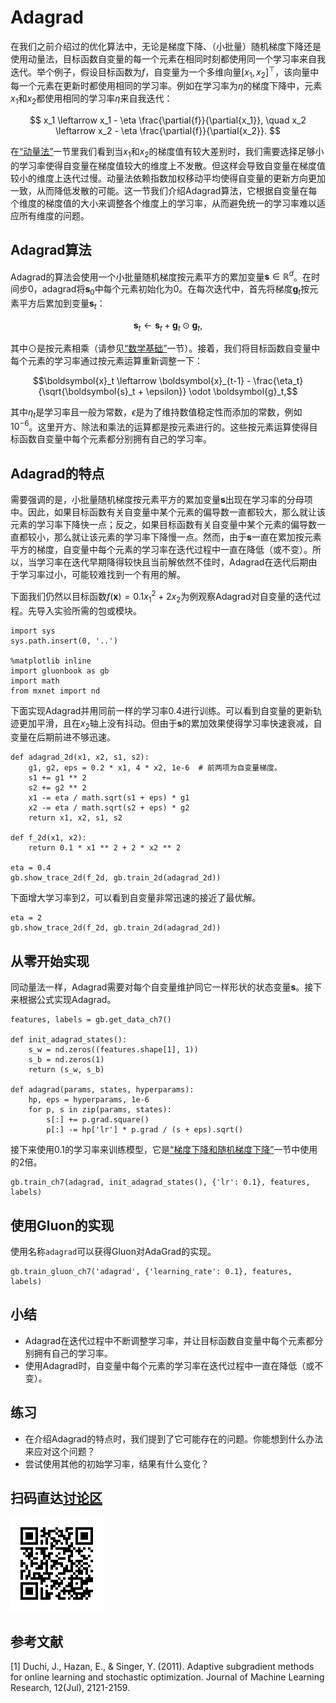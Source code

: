 # Adagrad


在我们之前介绍过的优化算法中，无论是梯度下降、（小批量）随机梯度下降还是使用动量法，目标函数自变量的每一个元素在相同时刻都使用同一个学习率来自我迭代。举个例子，假设目标函数为$f$，自变量为一个多维向量$[x_1, x_2]^\top$，该向量中每一个元素在更新时都使用相同的学习率。例如在学习率为$\eta$的梯度下降中，元素$x_1$和$x_2$都使用相同的学习率$\eta$来自我迭代：

$$
x_1 \leftarrow x_1 - \eta \frac{\partial{f}}{\partial{x_1}}, \quad
x_2 \leftarrow x_2 - \eta \frac{\partial{f}}{\partial{x_2}}.
$$

在[“动量法”](./momentum.md)一节里我们看到当$x_1$和$x_2$的梯度值有较大差别时，我们需要选择足够小的学习率使得自变量在梯度值较大的维度上不发散。但这样会导致自变量在梯度值较小的维度上迭代过慢。动量法依赖指数加权移动平均使得自变量的更新方向更加一致，从而降低发散的可能。这一节我们介绍Adagrad算法，它根据自变量在每个维度的梯度值的大小来调整各个维度上的学习率，从而避免统一的学习率难以适应所有维度的问题。


## Adagrad算法

Adagrad的算法会使用一个小批量随机梯度按元素平方的累加变量$\boldsymbol{s}\in\mathbb{R}^d$。在时间步0，adagrad将$\boldsymbol{s}_0$中每个元素初始化为0。在每次迭代中，首先将梯度$\boldsymbol{g}_t$按元素平方后累加到变量$\boldsymbol{s}_t$：

$$\boldsymbol{s}_t \leftarrow \boldsymbol{s}_t + \boldsymbol{g}_t \odot \boldsymbol{g}_t,$$

其中$\odot$是按元素相乘（请参见[“数学基础”](../chapter_appendix/math.md)一节）。接着，我们将目标函数自变量中每个元素的学习率通过按元素运算重新调整一下：

$$\boldsymbol{x}_t \leftarrow \boldsymbol{x}_{t-1} - \frac{\eta_t}{\sqrt{\boldsymbol{s}_t + \epsilon}} \odot \boldsymbol{g}_t,$$

其中$\eta_t$是学习率且一般为常数，$\epsilon$是为了维持数值稳定性而添加的常数，例如$10^{-6}$。这里开方、除法和乘法的运算都是按元素进行的。这些按元素运算使得目标函数自变量中每个元素都分别拥有自己的学习率。

## Adagrad的特点

需要强调的是，小批量随机梯度按元素平方的累加变量$\boldsymbol{s}$出现在学习率的分母项中。因此，如果目标函数有关自变量中某个元素的偏导数一直都较大，那么就让该元素的学习率下降快一点；反之，如果目标函数有关自变量中某个元素的偏导数一直都较小，那么就让该元素的学习率下降慢一点。然而，由于$\boldsymbol{s}$一直在累加按元素平方的梯度，自变量中每个元素的学习率在迭代过程中一直在降低（或不变）。所以，当学习率在迭代早期降得较快且当前解依然不佳时，Adagrad在迭代后期由于学习率过小，可能较难找到一个有用的解。

下面我们仍然以目标函数$f(\boldsymbol{x})=0.1x_1^2+2x_2$为例观察Adagrad对自变量的迭代过程。先导入实验所需的包或模块。

```{.python .input  n=1}
import sys
sys.path.insert(0, '..')

%matplotlib inline
import gluonbook as gb
import math
from mxnet import nd
```

下面实现Adagrad并用同前一样的学习率$0.4$进行训练。可以看到自变量的更新轨迹更加平滑，且在$x_2$轴上没有抖动。但由于$\boldsymbol{s}$的累加效果使得学习率快速衰减，自变量在后期前进不够迅速。

```{.python .input  n=2}
def adagrad_2d(x1, x2, s1, s2):    
    g1, g2, eps = 0.2 * x1, 4 * x2, 1e-6  # 前两项为自变量梯度。
    s1 += g1 ** 2
    s2 += g2 ** 2        
    x1 -= eta / math.sqrt(s1 + eps) * g1
    x2 -= eta / math.sqrt(s2 + eps) * g2
    return x1, x2, s1, s2

def f_2d(x1, x2):
    return 0.1 * x1 ** 2 + 2 * x2 ** 2

eta = 0.4
gb.show_trace_2d(f_2d, gb.train_2d(adagrad_2d))
```

下面增大学习率到$2$，可以看到自变量非常迅速的接近了最优解。

```{.python .input  n=3}
eta = 2
gb.show_trace_2d(f_2d, gb.train_2d(adagrad_2d))
```

## 从零开始实现

同动量法一样，Adagrad需要对每个自变量维护同它一样形状的状态变量$\boldsymbol{s}$。接下来根据公式实现Adagrad。

```{.python .input  n=4}
features, labels = gb.get_data_ch7()

def init_adagrad_states():
    s_w = nd.zeros((features.shape[1], 1))
    s_b = nd.zeros(1)
    return (s_w, s_b)

def adagrad(params, states, hyperparams):
    hp, eps = hyperparams, 1e-6
    for p, s in zip(params, states):
        s[:] += p.grad.square()
        p[:] -= hp['lr'] * p.grad / (s + eps).sqrt()
```

接下来使用$0.1$的学习率来训练模型，它是[“梯度下降和随机梯度下降”](./gd-sgd.md)一节中使用的2倍。

```{.python .input  n=5}
gb.train_ch7(adagrad, init_adagrad_states(), {'lr': 0.1}, features, labels)
```

## 使用Gluon的实现

使用名称`adagrad`可以获得Gluon对AdaGrad的实现。

```{.python .input  n=6}
gb.train_gluon_ch7('adagrad', {'learning_rate': 0.1}, features, labels)
```

## 小结

* Adagrad在迭代过程中不断调整学习率，并让目标函数自变量中每个元素都分别拥有自己的学习率。
* 使用Adagrad时，自变量中每个元素的学习率在迭代过程中一直在降低（或不变）。

## 练习

* 在介绍Adagrad的特点时，我们提到了它可能存在的问题。你能想到什么办法来应对这个问题？
* 尝试使用其他的初始学习率，结果有什么变化？


## 扫码直达[讨论区](https://discuss.gluon.ai/t/topic/2273)

![](../img/qr_adagrad.svg)


## 参考文献

[1] Duchi, J., Hazan, E., & Singer, Y. (2011). Adaptive subgradient methods for online learning and stochastic optimization. Journal of Machine Learning Research, 12(Jul), 2121-2159.
